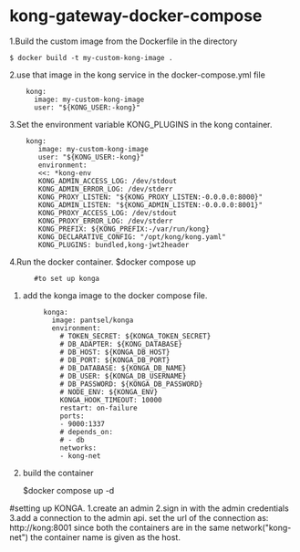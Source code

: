 # kong-gateway-docker-compose

1.Build the custom image from the Dockerfile in the directory

    $ docker build -t my-custom-kong-image .
    
2.use that image in the kong service in the docker-compose.yml file

        kong:
          image: my-custom-kong-image
          user: "${KONG_USER:-kong}"
          
3.Set the environment variable KONG_PLUGINS in the kong container.


        kong:
           image: my-custom-kong-image
           user: "${KONG_USER:-kong}"
           environment:
           <<: *kong-env
           KONG_ADMIN_ACCESS_LOG: /dev/stdout
           KONG_ADMIN_ERROR_LOG: /dev/stderr
           KONG_PROXY_LISTEN: "${KONG_PROXY_LISTEN:-0.0.0.0:8000}"
           KONG_ADMIN_LISTEN: "${KONG_ADMIN_LISTEN:-0.0.0.0:8001}"
           KONG_PROXY_ACCESS_LOG: /dev/stdout
           KONG_PROXY_ERROR_LOG: /dev/stderr
           KONG_PREFIX: ${KONG_PREFIX:-/var/run/kong}
           KONG_DECLARATIVE_CONFIG: "/opt/kong/kong.yaml"
           KONG_PLUGINS: bundled,kong-jwt2header
 4.Run the docker container.
          $docker compose up

          #to set up konga

1. add the konga image to the docker compose file.
   
            konga:
              image: pantsel/konga
              environment:
                # TOKEN_SECRET: ${KONGA_TOKEN_SECRET}
                # DB_ADAPTER: ${KONG_DATABASE}
                # DB_HOST: ${KONGA_DB_HOST}
                # DB_PORT: ${KONGA_DB_PORT}
                # DB_DATABASE: ${KONGA_DB_NAME}
                # DB_USER: ${KONGA_DB_USERNAME}
                # DB_PASSWORD: ${KONGA_DB_PASSWORD}
                # NODE_ENV: ${KONGA_ENV}
                KONGA_HOOK_TIMEOUT: 10000
                restart: on-failure
                ports:
                - 9000:1337
                # depends_on:
                # - db
                networks:
                - kong-net
   
3. build the container
   
     $docker compose up -d

#setting up KONGA.
  1.create an admin
  2.sign in with the admin credentials
  3.add a connection to the admin api.
     set the url of the connection as: http://kong:8001
     since both the containers are in the same network("kong-net") the container name is given as the host.




     
     
   
   
